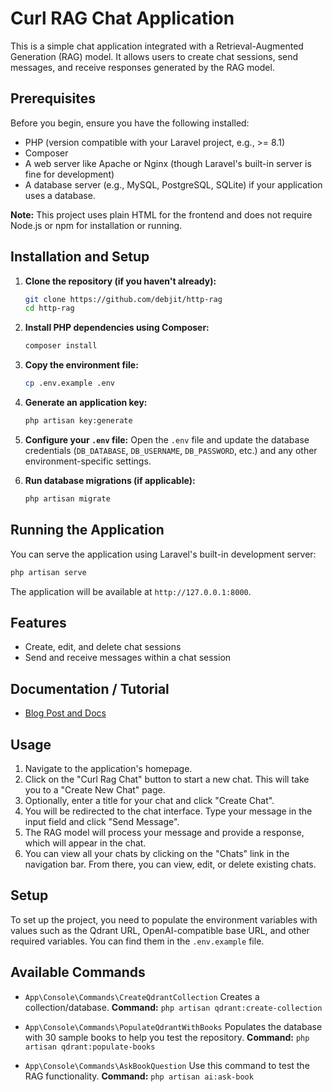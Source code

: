 # Curl RAG Chat Application

This is a simple chat application integrated with a Retrieval-Augmented Generation (RAG) model. It allows users to create chat sessions, send messages, and receive responses generated by the RAG model.

## Prerequisites

Before you begin, ensure you have the following installed:

- PHP (version compatible with your Laravel project, e.g., >= 8.1)
- Composer
- A web server like Apache or Nginx (though Laravel's built-in server is fine for development)
- A database server (e.g., MySQL, PostgreSQL, SQLite) if your application uses a database.

**Note:** This project uses plain HTML for the frontend and does not require Node.js or npm for installation or running.

## Installation and Setup

1.  **Clone the repository (if you haven't already):**
    ```bash
    git clone https://github.com/debjit/http-rag
    cd http-rag
    ```

2.  **Install PHP dependencies using Composer:**
    ```bash
    composer install
    ```

3.  **Copy the environment file:**
    ```bash
    cp .env.example .env
    ```

4.  **Generate an application key:**
    ```bash
    php artisan key:generate
    ```

5.  **Configure your `.env` file:**
    Open the `.env` file and update the database credentials (`DB_DATABASE`, `DB_USERNAME`, `DB_PASSWORD`, etc.) and any other environment-specific settings.

6.  **Run database migrations (if applicable):**
    ```bash
    php artisan migrate
    ```

## Running the Application

You can serve the application using Laravel's built-in development server:

```bash
php artisan serve
```

The application will be available at `http://127.0.0.1:8000`.

## Features

-   Create, edit, and delete chat sessions
-   Send and receive messages within a chat session
## Documentation / Tutorial
- [Blog Post and Docs](https://blog.debjit.in/series/curl-rag)
## Usage

1.  Navigate to the application's homepage.
2.  Click on the "Curl Rag Chat" button to start a new chat. This will take you to a "Create New Chat" page.
3.  Optionally, enter a title for your chat and click "Create Chat".
4.  You will be redirected to the chat interface. Type your message in the input field and click "Send Message".
5.  The RAG model will process your message and provide a response, which will appear in the chat.
6.  You can view all your chats by clicking on the "Chats" link in the navigation bar. From there, you can view, edit, or delete existing chats.

## Setup

To set up the project, you need to populate the environment variables with values such as the Qdrant URL, OpenAI-compatible base URL, and other required variables. You can find them in the `.env.example` file.

## Available Commands

* `App\Console\Commands\CreateQdrantCollection`
  Creates a collection/database.
  **Command:** `php artisan qdrant:create-collection`

* `App\Console\Commands\PopulateQdrantWithBooks`
  Populates the database with 30 sample books to help you test the repository.
  **Command:** `php artisan qdrant:populate-books`

* `App\Console\Commands\AskBookQuestion`
  Use this command to test the RAG functionality.
  **Command:** `php artisan ai:ask-book`
